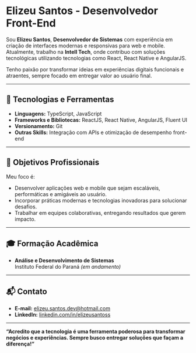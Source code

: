 # Elizeu Santos - Desenvolvedor Front-End

Sou **Elizeu Santos**, **Desenvolvedor de Sistemas** com experiência em criação de interfaces modernas e responsivas para web e mobile. Atualmente, trabalho na **Intell Tech**, onde contribuo com soluções tecnológicas utilizando tecnologias como React, React Native e AngularJS.

Tenho paixão por transformar ideias em experiências digitais funcionais e atraentes, sempre focado em entregar valor ao usuário final.

---

## 🚀 Tecnologias e Ferramentas

- **Linguagens:** TypeScript, JavaScript  
- **Frameworks e Bibliotecas:** ReactJS, React Native, AngularJS, Fluent UI
- **Versionamento:** Git  
- **Outras Skills:** Integração com APIs e otimização de desempenho front-end  

---

## 🎯 Objetivos Profissionais

Meu foco é:
- Desenvolver aplicações web e mobile que sejam escaláveis, performáticas e amigáveis ao usuário.  
- Incorporar práticas modernas e tecnologias inovadoras para solucionar desafios.  
- Trabalhar em equipes colaborativas, entregando resultados que gerem impacto.

---

## 🎓 Formação Acadêmica

- **Análise e Desenvolvimento de Sistemas**  
  Instituto Federal do Paraná *(em andamento)*  

---

## 📬 Contato

- **E-mail:** [elizeu.santos.dev@hotmail.com](mailto:elizeu.santos.dev@hotmail.com)  
- **LinkedIn:** [linkedin.com/in/elizeusantoss](https://www.linkedin.com/in/elizeusantoss)  

---

**“Acredito que a tecnologia é uma ferramenta poderosa para transformar negócios e experiências. Sempre busco entregar soluções que façam a diferença!”**
